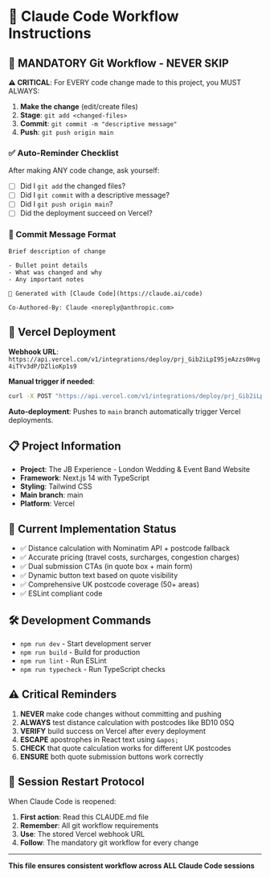 # 🤖 Claude Code Workflow Instructions

## 🔧 **MANDATORY Git Workflow - NEVER SKIP**
**⚠️ CRITICAL**: For EVERY code change made to this project, you MUST ALWAYS:

1. **Make the change** (edit/create files)
2. **Stage**: `git add <changed-files>`
3. **Commit**: `git commit -m "descriptive message"`
4. **Push**: `git push origin main`

### ✅ Auto-Reminder Checklist
After making ANY code change, ask yourself:
- [ ] Did I `git add` the changed files?
- [ ] Did I `git commit` with a descriptive message?
- [ ] Did I `git push origin main`?
- [ ] Did the deployment succeed on Vercel?

### 📝 Commit Message Format
```
Brief description of change

- Bullet point details
- What was changed and why
- Any important notes

🤖 Generated with [Claude Code](https://claude.ai/code)

Co-Authored-By: Claude <noreply@anthropic.com>
```

## 🚀 Vercel Deployment
**Webhook URL**: `https://api.vercel.com/v1/integrations/deploy/prj_Gib2iLpI95jeAzzs0Hvg4iTYv3dP/DZlioKp1s9`

**Manual trigger if needed**:
```bash
curl -X POST "https://api.vercel.com/v1/integrations/deploy/prj_Gib2iLpI95jeAzzs0Hvg4iTYv3dP/DZlioKp1s9"
```

**Auto-deployment**: Pushes to `main` branch automatically trigger Vercel deployments.

## 📋 Project Information
- **Project**: The JB Experience - London Wedding & Event Band Website
- **Framework**: Next.js 14 with TypeScript
- **Styling**: Tailwind CSS
- **Main branch**: main
- **Platform**: Vercel

## 🎯 Current Implementation Status
- ✅ Distance calculation with Nominatim API + postcode fallback
- ✅ Accurate pricing (travel costs, surcharges, congestion charges)
- ✅ Dual submission CTAs (in quote box + main form)
- ✅ Dynamic button text based on quote visibility
- ✅ Comprehensive UK postcode coverage (50+ areas)
- ✅ ESLint compliant code

## 🛠️ Development Commands
- `npm run dev` - Start development server
- `npm run build` - Build for production
- `npm run lint` - Run ESLint
- `npm run typecheck` - Run TypeScript checks

## ⚠️ Critical Reminders
1. **NEVER** make code changes without committing and pushing
2. **ALWAYS** test distance calculation with postcodes like BD10 0SQ
3. **VERIFY** build success on Vercel after every deployment
4. **ESCAPE** apostrophes in React text using `&apos;`
5. **CHECK** that quote calculation works for different UK postcodes
6. **ENSURE** both quote submission buttons work correctly

## 🔄 Session Restart Protocol
When Claude Code is reopened:
1. **First action**: Read this CLAUDE.md file
2. **Remember**: All git workflow requirements
3. **Use**: The stored Vercel webhook URL
4. **Follow**: The mandatory git workflow for every change

---
**This file ensures consistent workflow across ALL Claude Code sessions**